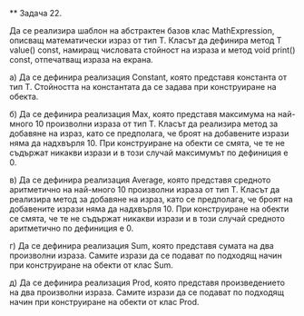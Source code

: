 ** Задача 22.

Да се реализира шаблон на абстрактен базов клас MathExpression<T>, описващ математически израз от тип T. Класът да дефинира метод T value() const, намиращ числовата стойност на израза и метод void print() const, отпечатващ израза на екрана.

а) Да се дефинира реализация Constant<T>, която представя константа от тип T. Стойността на константата да се задава при конструиране на обекта.

б) Да се дефинира реализация Max<T>, която представя максимума на най-много 10 произволни израза от тип T. Класът да реализира метод за добавяне на израз, като се предполага, че броят на добавените изрази няма да надхвърля 10. При конструиране на обекти се смята, че те не съдържат никакви изрази и в този случай максимумът по дефиниция е 0.

в) Да се дефинира реализация Average<T>, която представя средното аритметично на най-много 10 произволни израза от тип T. Класът да реализира метод за добавяне на израз, като се предполага, че броят на добавените изрази няма да надхвърля 10. При конструиране на обекти се смята, че те не съдържат никакви изрази и в този случай средното аритметично по дефиниция е 0.

г) Да се дефинира реализация Sum<T>, която представя сумата на два произволни израза. Самите изрази да се подават по подходящ начин при конструиране на обекти от клас Sum<T>.

д) Да се дефинира реализация Prod<T>, която представя произведението на два произволни израза. Самите изрази да се подават по подходящ начин при конструиране на обекти от клас Prod<T>.
